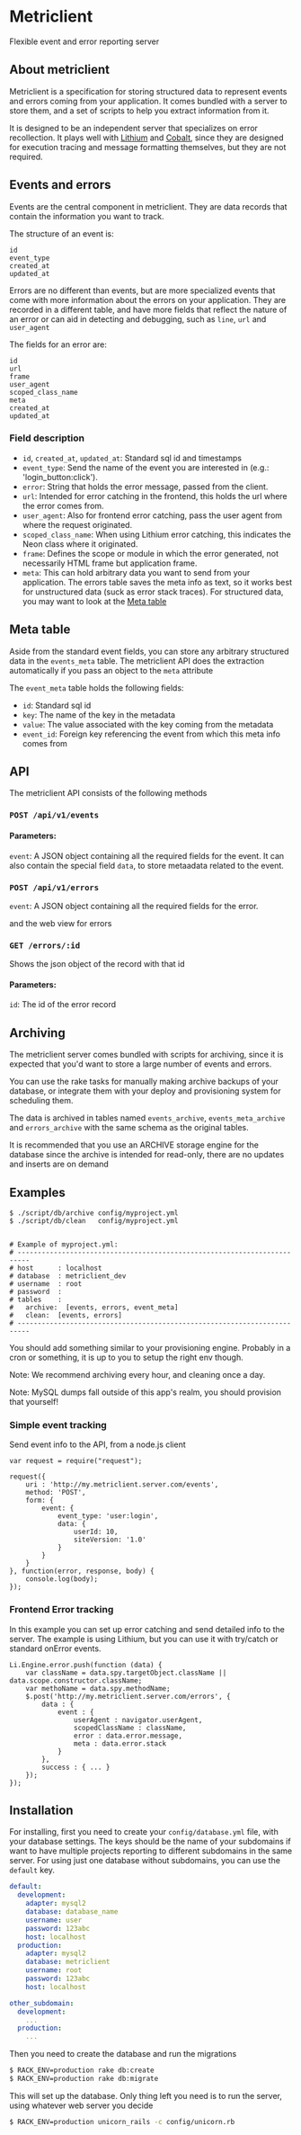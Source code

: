 Metriclient
===========

Flexible event and error reporting server

## About metriclient

Metriclient is a specification for storing structured data to represent events
and errors coming from your application. It comes bundled with a server to store
them, and a set of scripts to help you extract information from it.

It is designed to be an independent server that specializes on error
recollection. It plays well with [Lithium](https://github.com/azendal/lithium)
and [Cobalt](https://github.com/benbeltran/cobalt), since they are designed for
execution tracing and message formatting themselves, but they are not required.

## Events and errors

Events are the central component in metriclient. They are data records that
contain the information you want to track.

The structure of an event is:

    id
    event_type
    created_at
    updated_at

Errors are no different than events, but are more specialized events that come
with more information about the errors on your application. They are recorded in
a different table, and have more fields that reflect the nature of an error or
can aid in detecting and debugging, such as `line`, `url` and `user_agent`

The fields for an error are:

    id
    url
    frame
    user_agent
    scoped_class_name
    meta
    created_at
    updated_at

### Field description

* `id`, `created_at`, `updated_at`: Standard sql id and timestamps
* `event_type`: Send the name of the event you are interested in (e.g.:
                'login_button:click').
* `error`: String that holds the error message, passed from the client.
* `url`: Intended for error catching in the frontend, this holds the url where
         the error comes from.
* `user_agent`: Also for frontend error catching, pass the user agent from where
                the request originated.
* `scoped_class_name`: When using Lithium error catching, this indicates the
                       Neon class where it originated.
* `frame`: Defines the scope or module in which the error generated, not
           necessarily HTML frame but application frame.
* `meta`: This can hold arbitrary data you want to send from your application.
          The errors table saves the meta info as text, so it works best for
          unstructured data (suck as error stack traces). For structured data,
          you may want to look at the [Meta table](#meta-table)

## <a name="meta-table"></a> Meta table

Aside from the standard event fields, you can store any arbitrary structured
data in the `events_meta` table. The metriclient API does the extraction
automatically if you pass an object to the `meta` attribute

The `event_meta` table holds the following fields:

* `id`: Standard sql id
* `key`: The name of the key in the metadata
* `value`: The value associated with the key coming from the metadata
* `event_id`: Foreign key referencing the event from which this meta info comes
              from

## API

The metriclient API consists of the following methods

### `POST /api/v1/events`

#### Parameters:

`event`: A JSON object containing all the required fields for the event. It can
         also contain the special field `data`, to store metaadata related to
         the event.

### `POST /api/v1/errors`

`event`: A JSON object containing all the required fields for the error.

and the web view for errors

### `GET /errors/:id`

Shows the json object of the record with that id

#### Parameters:

`id`: The id of the error record

## Archiving

The metriclient server comes bundled with scripts for archiving, since it is
expected that you'd want to store a large number of events and errors.

You can use the rake tasks for manually making archive backups of your database,
or integrate them with your deploy and provisioning system for scheduling them.

The data is archived in tables named `events_archive`, `events_meta_archive` and
`errors_archive` with the same schema as the original tables.

It is recommended that you use an ARCHIVE storage engine for the database since
the archive is intended for read-only, there are no updates and inserts are on
demand

## Examples


    $ ./script/db/archive config/myproject.yml
    $ ./script/db/clean   config/myproject.yml


    # Example of myproject.yml:
    # -------------------------------------------------------------------------
    # host      : localhost
    # database  : metriclient_dev
    # username  : root
    # password  :
    # tables    :
    #   archive:  [events, errors, event_meta]
    #   clean:  [events, errors]
    # -------------------------------------------------------------------------


You should add something similar to your provisioning engine.
Probably in a cron or something, it is up to you to setup the right env though.

Note: We recommend archiving every hour, and cleaning once a day.

Note: MySQL dumps fall outside of this app's realm, you should provision that yourself!

### Simple event tracking

Send event info to the API, from a node.js client

    var request = require("request");

    request({
        uri : 'http://my.metriclient.server.com/events',
        method: 'POST',
        form: {
            event: {
                event_type: 'user:login',
                data: {
                    userId: 10,
                    siteVersion: '1.0'
                }
            }
        }
    }, function(error, response, body) {
        console.log(body);
    });

### Frontend Error tracking

In this example you can set up error catching and send detailed info to the
server. The example is using Lithium, but you can use it with try/catch or
standard onError events.

    Li.Engine.error.push(function (data) {
        var className = data.spy.targetObject.className || data.scope.constructor.className;
        var methoName = data.spy.methodName;
        $.post('http://my.metriclient.server.com/errors', {
            data : {
                event : {
                    userAgent : navigator.userAgent,
                    scopedClassName : className,
                    error : data.error.message,
                    meta : data.error.stack
                }
            },
            success : { ... }
        });
    });

## Installation

For installing, first you need to create your `config/database.yml` file, with
your database settings. The keys should be the name of your subdomains if want
to have multiple projects reporting to different subdomains in the same server.
For using just one database without subdomains, you can use the `default` key.

```yaml
default:
  development:
    adapter: mysql2
    database: database_name
    username: user
    password: 123abc
    host: localhost
  production:
    adapter: mysql2
    database: metriclient
    username: root
    password: 123abc
    host: localhost

other_subdomain:
  development:
    ...
  production:
    ...
```

Then you need to create the database and run the migrations

```bash
$ RACK_ENV=production rake db:create
$ RACK_ENV=production rake db:migrate
```

This will set up the database. Only thing left you need is to run the server,
using whatever web server you decide

```bash
$ RACK_ENV=production unicorn_rails -c config/unicorn.rb
```
